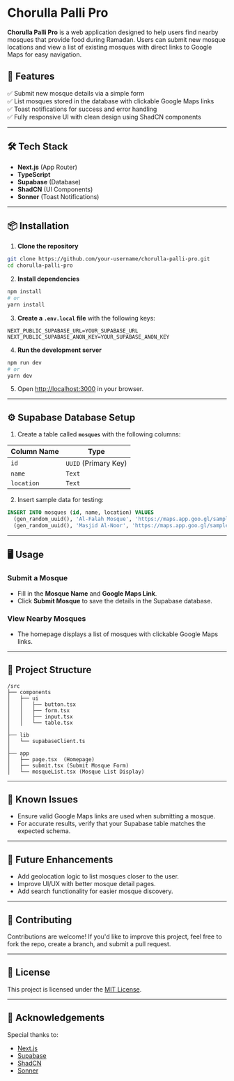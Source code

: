 # Chorulla Palli Pro

**Chorulla Palli Pro** is a web application designed to help users find nearby mosques that provide food during Ramadan. Users can submit new mosque locations and view a list of existing mosques with direct links to Google Maps for easy navigation.

## 🚀 Features

✅ Submit new mosque details via a simple form  
✅ List mosques stored in the database with clickable Google Maps links  
✅ Toast notifications for success and error handling  
✅ Fully responsive UI with clean design using ShadCN components  

---

## 🛠️ Tech Stack
- **Next.js** (App Router)
- **TypeScript**
- **Supabase** (Database)
- **ShadCN** (UI Components)
- **Sonner** (Toast Notifications)

---

## 📦 Installation

1. **Clone the repository**
```bash
git clone https://github.com/your-username/chorulla-palli-pro.git
cd chorulla-palli-pro
```

2. **Install dependencies**
```bash
npm install
# or
yarn install
```

3. **Create a `.env.local` file** with the following keys:
```env
NEXT_PUBLIC_SUPABASE_URL=YOUR_SUPABASE_URL
NEXT_PUBLIC_SUPABASE_ANON_KEY=YOUR_SUPABASE_ANON_KEY
```

4. **Run the development server**
```bash
npm run dev
# or
yarn dev
```

5. Open [http://localhost:3000](http://localhost:3000) in your browser.

---

## ⚙️ Supabase Database Setup

1. Create a table called **`mosques`** with the following columns:

| Column Name | Type     |
|--------------|-----------|
| `id`          | `UUID` (Primary Key) |
| `name`        | `Text` |
| `location`    | `Text` |

2. Insert sample data for testing:
```sql
INSERT INTO mosques (id, name, location) VALUES
  (gen_random_uuid(), 'Al-Falah Mosque', 'https://maps.app.goo.gl/sample1'),
  (gen_random_uuid(), 'Masjid Al-Noor', 'https://maps.app.goo.gl/sample2');
```

---

## 🖥️ Usage

### Submit a Mosque
- Fill in the **Mosque Name** and **Google Maps Link**.
- Click **Submit Mosque** to save the details in the Supabase database.

### View Nearby Mosques
- The homepage displays a list of mosques with clickable Google Maps links.

---

## 🎯 Project Structure
```
/src
├── components
│   ├── ui
│   │   ├── button.tsx
│   │   ├── form.tsx
│   │   ├── input.tsx
│   │   └── table.tsx
│
├── lib
│   └── supabaseClient.ts
│
├── app
│   ├── page.tsx  (Homepage)
│   ├── submit.tsx (Submit Mosque Form)
│   └── mosqueList.tsx (Mosque List Display)
```

---

## 🚨 Known Issues
- Ensure valid Google Maps links are used when submitting a mosque.
- For accurate results, verify that your Supabase table matches the expected schema.

---

## 📝 Future Enhancements
- Add geolocation logic to list mosques closer to the user.
- Improve UI/UX with better mosque detail pages.
- Add search functionality for easier mosque discovery.

---

## 🤝 Contributing
Contributions are welcome! If you'd like to improve this project, feel free to fork the repo, create a branch, and submit a pull request.

---

## 📄 License
This project is licensed under the [MIT License](LICENSE).

---

## 🙏 Acknowledgements
Special thanks to:
- [Next.js](https://nextjs.org/)
- [Supabase](https://supabase.com/)
- [ShadCN](https://ui.shadcn.com/)
- [Sonner](https://sonner.emilkowal.ski/)